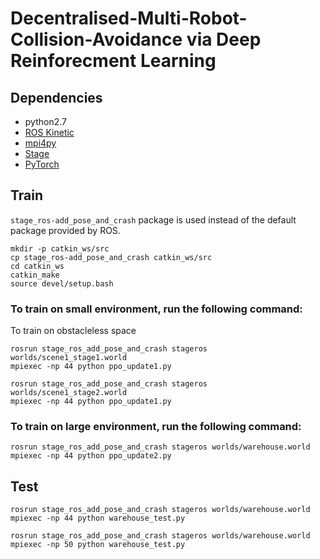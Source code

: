 # Decentralised-Multi-Robot-Collision-Avoidance via Deep Reinforecment Learning

## Dependencies

- python2.7
- [ROS Kinetic](http://wiki.ros.org/kinetic)
- [mpi4py](https://mpi4py.readthedocs.io/en/stable/)
- [Stage](http://rtv.github.io/Stage/)
- [PyTorch](http://pytorch.org/)

## Train
`stage_ros-add_pose_and_crash` package is used instead of the default package provided by ROS.
```
mkdir -p catkin_ws/src
cp stage_ros-add_pose_and_crash catkin_ws/src
cd catkin_ws
catkin_make
source devel/setup.bash
```
### To train on small environment, run the following command:
To train on obstacleless space
```
rosrun stage_ros_add_pose_and_crash stageros worlds/scene1_stage1.world
mpiexec -np 44 python ppo_update1.py
```
```
rosrun stage_ros_add_pose_and_crash stageros worlds/scene1_stage2.world
mpiexec -np 44 python ppo_update1.py
```
### To train on large environment, run the following command:
```
rosrun stage_ros_add_pose_and_crash stageros worlds/warehouse.world
mpiexec -np 44 python ppo_update2.py
```
## Test
```
rosrun stage_ros_add_pose_and_crash stageros worlds/warehouse.world
mpiexec -np 44 python warehouse_test.py
```
```
rosrun stage_ros_add_pose_and_crash stageros worlds/warehouse.world
mpiexec -np 50 python warehouse_test.py
```
